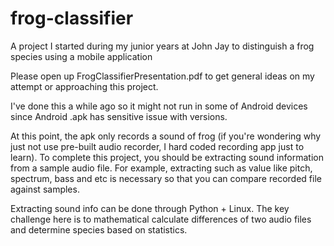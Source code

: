 # frog-classifier
A project I started during my junior years at John Jay to distinguish a frog species using a mobile application

Please open up FrogClassifierPresentation.pdf to get general ideas on my attempt or approaching this project.

I've done this a while ago so it might not run in some of Android devices since Android .apk has sensitive issue with versions. 

At this point, the apk only records a sound of frog (if you're wondering why just not use pre-built audio recorder, I hard coded recording app just to learn). To complete this project, you should be extracting sound information from a sample audio file. For example, extracting such as value like pitch, spectrum, bass and etc is necessary so that you can compare recorded file against samples. 

Extracting sound info can be done through Python + Linux. The key challenge here is to mathematical calculate differences of two audio files and determine species based on statistics.
